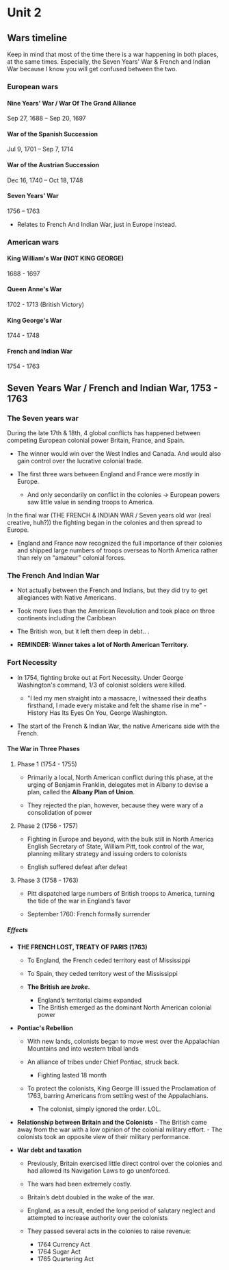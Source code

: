 # Unit 2
## Wars timeline

 Keep in mind that most of the time there is a war happening in both places, at the same times. Especially, the Seven Years' War & French and Indian War because I know you will get confused between the two.

### European wars

#### Nine Years' War / War Of The Grand Alliance
 Sep 27, 1688 – Sep 20, 1697

#### War of the Spanish Succession
 Jul 9, 1701 – Sep 7, 1714

#### War of the Austrian Succession
 Dec 16, 1740 – Oct 18, 1748

#### Seven Years' War
 1756 – 1763

 - Relates to French And Indian War, just in Europe instead.

### American wars

#### King William's War (NOT KING GEORGE)
 1688 - 1697

#### Queen Anne's War
 1702 - 1713 (British Victory)

#### King George's War
 1744 - 1748
  
#### French and Indian War
 1754 - 1763

## Seven Years War / French and Indian War, 1753 - 1763 

### The Seven years war
  
  During the late 17th & 18th, 4 global conflicts has happened between competing European colonial power Britain, France, and Spain.

  - The winner would win over the West Indies and Canada. And would also gain control over the lucrative colonial trade.

  - The first three wars between England and France were *mostly* in Europe.
    - And only secondarily on conflict in the colonies → European powers saw little value in sending troops to America.
 
 In the final war (THE FRENCH & INDIAN WAR / Seven years old war (real creative, huh?)) the fighting began in the colonies and then spread to Europe.

 - England and France now recognized the full importance of their colonies and shipped large numbers of troops overseas to North America rather than rely on “amateur” colonial forces.

### The French And Indian War 
 - Not actually between the French and Indians, but they did try to get allegiances with Native Americans.

 - Took more lives than the American Revolution and took place on three continents including the Caribbean 

 - The British won, but it left them deep in debt.. .

 - **REMINDER: Winner takes a lot of North American Territory.**

### Fort Necessity

  - In 1754, fighting broke out at Fort Necessity. Under George Washington's command, 1/3 of colonist soldiers were killed.
    - "I led my men straight into a massacre, I witnessed their deaths firsthand, I made every mistake and felt the shame rise in me" - History Has Its Eyes On You, George Washington.

  - The start of the French & Indian War, the native Americans side with the French.

#### The War in Three Phases

 1. Phase 1 (1754 - 1755)
    * Primarily a local, North American conflict during this phase, at the urging of Benjamin Franklin, delegates met in Albany to devise a plan, called the **Albany Plan of Union**.

    * They rejected the plan, however, because they were wary of a consolidation of power
 
 2. Phase 2 (1756 - 1757)
    * Fighting in Europe and beyond, with the bulk still in North America English Secretary of State, William Pitt, took control of the war, planning military strategy and issuing orders to colonists

    * English suffered defeat after defeat

 3. Phase 3 (1758 - 1763)
    * Pitt dispatched large numbers of British troops to America, turning the tide of the war in England’s favor

    * September 1760: French formally surrender

##### Effects

  - **THE FRENCH LOST, TREATY OF PARIS (1763)**
    - To England, the French ceded territory east of Mississippi 

    - To Spain, they ceded territory west of the Mississippi

    - **The British are *broke*.**
      - England’s territorial claims expanded
      - The British emerged as the dominant North American colonial power

  - **Pontiac's Rebellion**
    - With new lands, colonists began to move west over the Appalachian Mountains and into western tribal lands
    
    - An alliance of tribes under Chief Pontiac, struck back. 
      - Fighting lasted 18 month

    - To protect the colonists, King George III issued the Proclamation of 1763, barring Americans from settling west of the Appalachians.
      - The colonist, simply ignored the order. LOL.

  -  **Relationship between Britain and the Colonists**
    - The British came away from the war with a low opinion of the colonial military effort. 
    - The colonists took an opposite view of their military performance.

  - **War debt and taxation**
    - Previously, Britain exercised little direct control over the colonies and had allowed its Navigation Laws to go unenforced. 
    - The wars had been extremely costly.
    - Britain’s debt doubled in the wake of the war.
    - England, as a result, ended the long period of salutary neglect and attempted to increase authority over the colonists
    
    - They passed several acts in the colonies to raise revenue:
      - 1764 Currency Act
      - 1764 Sugar Act
      - 1765 Quartering Act



